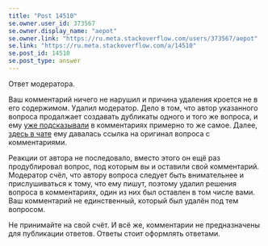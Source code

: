 ```yaml
---
title: "Post 14510"
se.owner.user_id: 373567
se.owner.display_name: "aepot"
se.owner.link: "https://ru.meta.stackoverflow.com/users/373567/aepot"
se.link: "https://ru.meta.stackoverflow.com/a/14510"
se.post_id: 14510
se.post_type: answer
---
```

<p>Ответ модератора.</p>
<p>Ваш комментарий ничего не нарушил и причина удаления кроется не в его содержимом. Удалил модератор. Дело в том, что автор указанного вопроса продалжает создавать дубликаты одного и того же вопроса, и ему <a href="https://ru.stackoverflow.com/q/1593080/373567">уже подсказывали</a> в комментариях примерно то же самое. Далее, <a href="https://ru.stackoverflow.com/q/1604557/373567">здесь в чате</a> ему давалась ссылка на оригинал вопроса с комментариями.</p>
<p>Реакции от автора не последовало, вместо этого он ещё раз продублировал вопрос, под которым вы и оставили свой комментарий. Модератор счёл, что автору вопроса следует быть внимательнее и прислушиваться к тому, что ему пишут, поэтому удалил решения вопроса в комментариях, один из них был оставлен в том числе вами. Ваш комментарий не единственный, который был удалён под тем вопросом.</p>
<p>Не принимайте на свой счёт. И всё же, комментарии не предназначены для публикации ответов. Ответы стоит оформлять ответами.</p>
